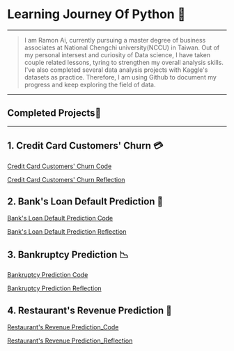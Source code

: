 # Learning Journey Of Python 🚀
---
>I am Ramon Ai, currently pursuing a master degree of business associates at National Chengchi university(NCCU) in Taiwan.
>Out of my personal intersest and curiosity of Data science, I have taken couple related lessons, tyring to strengthen my overall analysis skills.
>I've also completed several data analysis projects with Kaggle's datasets as practice.
>Therefore, I am using Github to document my progress and keep exploring the field of data. 
---
## Completed Projects🎉
---
## 1. Credit Card Customers' Churn 💳

  [Credit Card Customers' Churn Code](https://github.com/Ramongogo/Data-Analysis-Practice/blob/main/Bank_Churn_Code.py)
  
  [Credit Card Customers' Churn Reflection](https://github.com/Ramongogo/Data-Analysis-Practice/blob/main/Bank_Churn_Reflection.md)
  
## 2. Bank's Loan Default Prediction 💸

  [Bank's Loan Default Prediction Code](https://github.com/Ramongogo/Data-Analysis-Practice/blob/main/Default_Prediction_Code.py)

  [Bank's Loan Default Prediction Reflection](https://github.com/Ramongogo/Data-Analysis-Practice/blob/main/Default_Prediction_Reflection.md)

## 3. Bankruptcy Prediction 📉

  [Bankruptcy Prediction Code](https://github.com/Ramongogo/Data-Analysis-Practice/blob/main/Bankruptcy_Prediction_Code.py)

  [Bankruptcy Prediction Reflection](https://github.com/Ramongogo/Data-Analysis-Practice/blob/main/Bankruptcy_Prediction_Reflection.md)
    
## 4. Restaurant's Revenue Prediction 🍔 

  [Restaurant's Revenue Prediction_Code](https://github.com/Ramongogo/Data-Analysis-Practice/blob/main/Revenue_Prediction_Code.py)

  [Restaurant's Revenue Prediction_Reflection](https://github.com/Ramongogo/Data-Analysis-Practice/blob/main/Revenue_Prediction_Reflection.md)
